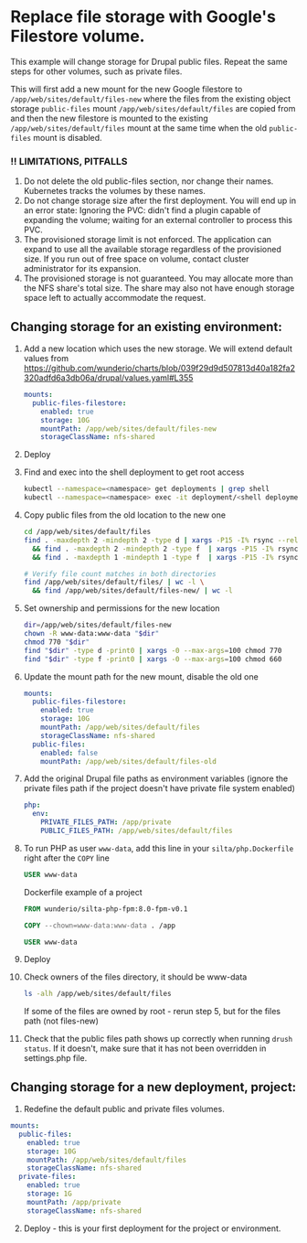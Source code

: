 # Replace file storage with Google's Filestore volume.

This example will change storage for Drupal public files.
Repeat the same steps for other volumes, such as private files.

This will first add a new mount for the new Google filestore to `/app/web/sites/default/files-new` where the files from the existing object storage `public-files` mount `/app/web/sites/default/files` are copied from and then the new filestore is mounted to the existing `/app/web/sites/default/files` mount at the same time when the old `public-files` mount is disabled.

### !! LIMITATIONS, PITFALLS
1. Do not delete the old public-files section, nor change their names. Kubernetes tracks the volumes by these names.
2. Do not change storage size after the first deployment. You will end up in an error state: Ignoring the PVC: didn't find a plugin capable of expanding the volume; waiting for an external controller to process this PVC.
3. The provisioned storage limit is not enforced. The application can expand to use all the available storage regardless of the provisioned size.
If you run out of free space on volume, contact cluster administrator for its expansion.
4. The provisioned storage is not guaranteed. You may allocate more than the NFS share's total size. The share may also not have enough storage space left to actually accommodate the request.

## Changing storage for an existing environment:

1. Add a new location which uses the new storage. We will extend default values from https://github.com/wunderio/charts/blob/039f29d9d507813d40a182fa2320adfd6a3db06a/drupal/values.yaml#L355
    ```yaml
    mounts:
      public-files-filestore:
        enabled: true
        storage: 10G
        mountPath: /app/web/sites/default/files-new
        storageClassName: nfs-shared
    ```

2. Deploy

3. Find and exec into the shell deployment to get root access
    ```bash
    kubectl --namespace=<namespace> get deployments | grep shell
    kubectl --namespace=<namespace> exec -it deployment/<shell deployment name> -- sh
    ```

4. Copy public files from the old location to the new one
    ```bash
    cd /app/web/sites/default/files
    find . -maxdepth 2 -mindepth 2 -type d | xargs -P15 -I% rsync --relative --info=progress2 -az % /app/web/sites/default/files-new/ \
      && find . -maxdepth 2 -mindepth 2 -type f  | xargs -P15 -I% rsync --relative --info=progress2 -az % /app/web/sites/default/files-new/ \
      && find . -maxdepth 1 -mindepth 1 -type f  | xargs -P15 -I% rsync --relative --info=progress2 -az % /app/web/sites/default/files-new/
   
    # Verify file count matches in both directories
    find /app/web/sites/default/files/ | wc -l \
      && find /app/web/sites/default/files-new/ | wc -l
    ```

5. Set ownership and permissions for the new location
    ```bash
    dir=/app/web/sites/default/files-new
    chown -R www-data:www-data "$dir"
    chmod 770 "$dir"
    find "$dir" -type d -print0 | xargs -0 --max-args=100 chmod 770
    find "$dir" -type f -print0 | xargs -0 --max-args=100 chmod 660
    ```

6. Update the mount path for the new mount, disable the old one
    ```yaml
    mounts:
      public-files-filestore:
        enabled: true
        storage: 10G
        mountPath: /app/web/sites/default/files
        storageClassName: nfs-shared
      public-files:
        enabled: false
        mountPath: /app/web/sites/default/files-old
    ```

7. Add the original Drupal file paths as environment variables (ignore the private files path if the project doesn't have private file system enabled)
    ```yaml
    php:
      env:
        PRIVATE_FILES_PATH: /app/private
        PUBLIC_FILES_PATH: /app/web/sites/default/files
    ```
   
8. To run PHP as user `www-data`, add this line in your `silta/php.Dockerfile` right after the `COPY` line
    ```dockerfile
    USER www-data
    ```
    Dockerfile example of a project
    ```dockerfile
    FROM wunderio/silta-php-fpm:8.0-fpm-v0.1
    
    COPY --chown=www-data:www-data . /app
    
    USER www-data
    ```

9. Deploy

10. Check owners of the files directory, it should be www-data
    ```bash
    ls -alh /app/web/sites/default/files
    ```
    If some of the files are owned by root - rerun step 5, but for the files path (not files-new)
    
11. Check that the public files path shows up correctly when running `drush status`.
    If it doesn't, make sure that it has not been overridden in settings.php file.

## Changing storage for a new deployment, project:

1. Redefine the default public and private files volumes.
```yaml
mounts:
  public-files:
    enabled: true
    storage: 10G
    mountPath: /app/web/sites/default/files
    storageClassName: nfs-shared
  private-files:
    enabled: true
    storage: 1G
    mountPath: /app/private
    storageClassName: nfs-shared
```
2. Deploy - this is your first deployment for the project or environment.
